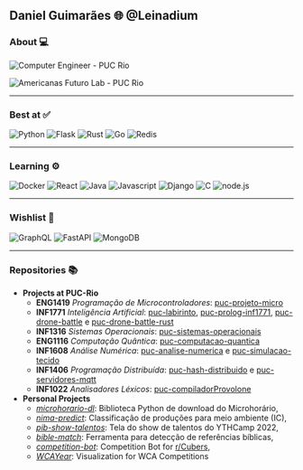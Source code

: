 ## Daniel Guimarães 🌐 @Leinadium

### About 💻

![Computer Engineer - PUC Rio](https://badgen.net/badge/%F0%9F%93%95%20%20Student%20at/Computer%20Engineer%20-%20PUC%20Rio/green/)

![Americanas Futuro Lab - PUC Rio](https://badgen.net/badge/%F0%9F%92%BC%20Working%20at/Americanas%20Futuro%20Lab%20-%20PUC%20Rio/red/)

---
### Best at ✅ 

![Python](https://img.shields.io/badge/-Python-00c226?style=flat&logo=python)
![Flask](https://img.shields.io/badge/-Flask-007817?style=flat&logo=flask)
![Rust](https://img.shields.io/badge/-Rust-00c226?style=flat&logo=rust)
![Go](https://img.shields.io/badge/-Go-007817?style=flat&logo=go)
![Redis](https://img.shields.io/badge/-Redis-00c226?style=flat&logo=redis)

---
### Learning ⚙

![Docker](https://img.shields.io/badge/-Docker-008fa8?style=flat&logo=docker)
![React](https://img.shields.io/badge/-React-004552?style=flat&logo=react)
![Java](https://img.shields.io/badge/-Java-008fa8?style=flat&logo=java)
![Javascript](https://img.shields.io/badge/-Javascript-004552?style=flat&logo=javascript)
![Django](https://img.shields.io/badge/-Django-008fa8?style=flat&logo=django)
![C](https://img.shields.io/badge/-C-004552?style=flat&logo=c)
![node.js](https://img.shields.io/badge/-Node.js-008fa8?style=flat&logo=nodedotjs)

---
### Wishlist 💭

![GraphQL](https://img.shields.io/badge/-GraphQL-757d00?style=flat&logo=graphql)
![FastAPI](https://img.shields.io/badge/-FastAPI-a9b500?style=flat&logo=fastapi)
![MongoDB](https://img.shields.io/badge/-MongoDB-757d00?style=flat&logo=mongodb)

---
### Repositories 📚

- **Projects at PUC-Rio**
  - **ENG1419** *Programação de Microcontroladores*: [puc-projeto-micro](https://github.com/Leinadium/puc-projeto-micro)
  - **INF1771** *Inteligência Artificial*: [puc-labirinto](https://github.com/Leinadium/puc-labirinto), [puc-prolog-inf1771](https://github.com/Leinadium/puc-prolog-inf1771), [puc-drone-battle](https://github.com/Leinadium/puc-drone-battle) e [puc-drone-battle-rust](https://github.com/Leinadium/puc-drone-battle-rust)
  - **INF1316** *Sistemas Operacionais*: [puc-sistemas-operacionais](https://github.com/Leinadium/puc-sistemas-operacionais)
  - **ENG1116** *Computação Quântica*: [puc-computacao-quantica](https://github.com/Leinadium/puc-computacao-quantica)
  - **INF1608** *Análise Numérica*: [puc-analise-numerica](https://github.com/Leinadium/puc-analise-numerica) e [puc-simulacao-tecido](https://github.com/Leinadium/puc-simulacao-tecido)
  - **INF1406** *Programação Distribuída*: [puc-hash-distribuido](https://github.com/Leinadium/puc-hash-distribuido) e [puc-servidores-mqtt](https://github.com/Leinadium/puc-servidores-mqtt)
  - **INF1022** *Analisadores Léxicos*: [puc-compiladorProvolone](https://github.com/Leinadium/puc-compiladorProvolone)
- **Personal Projects**
  - *[microhorario-dl](https://github.com/Leinadium/microhorario-dl)*: Biblioteca Python de download do Microhorário,
  - *[nima-predict](https://github.com/Leinadium/nima-predict)*: Classificação de produções para meio ambiente (IC),
  - *[pib-show-talentos](https://github.com/Leinadium/pib-show-talentos)*: Tela do show de talentos do YTHCamp 2022,
  - *[bible-match](https://github.com/Leinadium/bible-match)*: Ferramenta para detecção de referências bíblicas,
  - *[competition-bot](https://github.com/Leinadium/competition-bot)*: Competition Bot for [r/Cubers](reddit.com/r/Cubers),
  - *[WCAYear](https://github.com/Leinadium/WCAYear)*: Visualization for WCA Competitions
